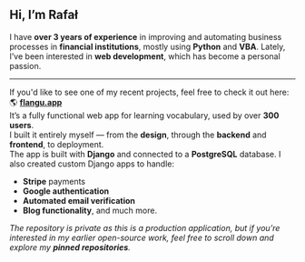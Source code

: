 ## Hi, I’m Rafał

I have **over 3 years of experience** in improving and automating business processes in **financial institutions**, mostly using **Python** and **VBA**. Lately, I’ve been interested in **web development**, which has become a personal passion.

---

If you'd like to see one of my recent projects, feel free to check it out here:  
🌎 [**flangu.app**](https://flangu.app/)  
It’s a fully functional web app for learning vocabulary, used by over **300 users**.  
I built it entirely myself — from the **design**, through the **backend** and **frontend**, to deployment.  
The app is built with **Django** and connected to a **PostgreSQL** database. I also created custom Django apps to handle:

- **Stripe** payments  
- **Google authentication**  
- **Automated email verification**  
- **Blog functionality**, and much more.

*The repository is private as this is a production application, but if you’re interested in my earlier open-source work, feel free to scroll down and explore my **pinned repositories**.*
